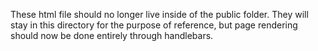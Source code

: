 These html file should no longer live inside of the public folder. They will stay in this directory  for the purpose of reference, but page rendering should now be done entirely through handlebars.